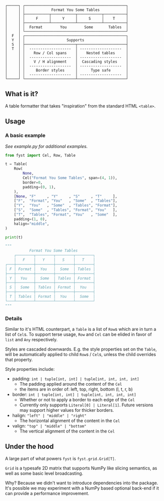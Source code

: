 ```
┌─────┐ ┌──────────────────────────────────────────────┐
│     │ │            Format You Some Tables            │
│     │ ├───────────┬───────────┬───────────┬──────────┤
│     │ │     F     │     Y     │     S     │    T     │
│     │ ├───────────┴───────────┴───────────┴──────────┤
│     │ │  Format        You        Some       Tables  │
│     │ └──────────────────────────────────────────────┘
│  F  │ ┌──────────────────────────────────────────────┐
│  Y  │ │                   Supports                   │
│  S  │ ├───────────────────────┬──────────────────────┤
│  T  │ │  -------------------  │ -------------------  │
│     │ │    Row / Col spans    │    Nested tables     │
│     │ │  -------------------  │ -------------------  │
│     │ │    V / H alignment    │  Cascading styles    │
│     │ │  -------------------  │ -------------------  │
│     │ │     Border styles     │      Type safe       │
│     │ │  -------------------  │ -------------------  │
└─────┘ └───────────────────────┴──────────────────────┘
```

## What is it?

A table formatter that takes "inspiration" from the standard HTML `<table>`.

## Usage

### A basic example
*See example.py for additional examples.*

```python
from fyst import Cel, Row, Table

t = Table(
    Row(
        None,
        Cel("Format You Some Tables", span=(4, 1)),
        border=0,
        padding=(0, 1),
    ),
    [None, "F"     , "Y"     , "S"     , "T"     ],
    ["F",  "Format", "You"   , "Some"  , "Tables"],
    ["Y",  "You"   , "Some"  , "Tables", "Format"],
    ["S",  "Some"  , "Tables", "Format", "You"   ],
    ["T",  "Tables", "Format", "You"   , "Some"  ],
    padding=(1, 0),
    halign="middle",
)

print(t)

"""
           Format You Some Tables        
    ┌────────┬────────┬────────┬────────┐
    │   F    │   Y    │   S    │   T    │
┌───┼────────┼────────┼────────┼────────┤
│ F │ Format │  You   │  Some  │ Tables │
├───┼────────┼────────┼────────┼────────┤
│ Y │  You   │  Some  │ Tables │ Format │
├───┼────────┼────────┼────────┼────────┤
│ S │  Some  │ Tables │ Format │  You   │
├───┼────────┼────────┼────────┼────────┤
│ T │ Tables │ Format │  You   │  Some  │
└───┴────────┴────────┴────────┴────────┘
"""
```

### Details

Similar to it's HTML counterpart, a `Table` is a list of `Row`s which are in turn a list of `Cel`s. To support terse usage, `Row` and `Cel` can be elided in favor of `list` and `Any` respectively.

Styles are cascaded downwards. E.g. the style properties set on the `Table`, will be automatically applied to child `Row`s / `Cel`s, unless the child overrides that property.

Style properties include:
- padding: `int | tuple[int, int] | tuple[int, int, int, int]`
    - The padding applied around the content of the `Cel`
    - the items are in order of: left, top, right, bottom (l, t, r, b)
- border: `int | tuple[int, int] | tuple[int, int, int, int]`
    - Whether or not to apply a border to each edge of the `Cel`
    - Currently only supports `Literal[0] | Literal[1]`. Future versions may support higher values for thicker borders.
- halign: `"left" | "middle" | "right"`
    - The horizontal alignment of the content in the `Cel`
- valign: `"top" | "middle" | "bottom"`
    - The vertical alignment of the content in the `Cel`

## Under the hood

A large part of what powers `fyst` is `fyst.grid.Grid[T]`.

`Grid` is a typesafe 2D matrix that supports NumPy like slicing semantics, as well as some basic level broadcasting.

Why? Because we didn't want to introduce dependencies into the package. It's possible we may experiment with a NumPy based optional back-end if it can provide a performance improvement.

